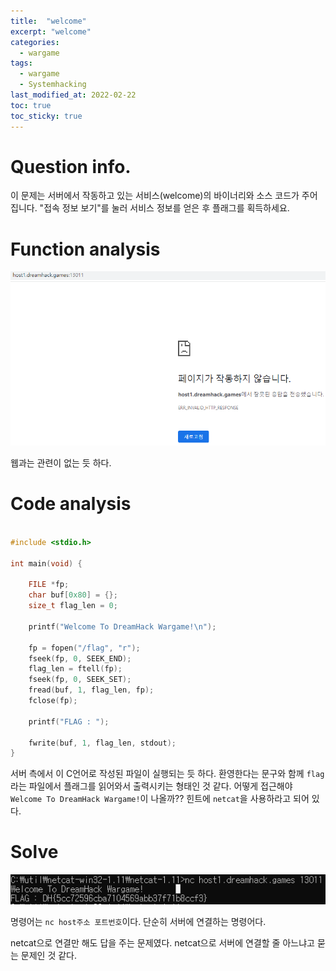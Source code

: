 ```yaml
---
title:  "welcome"
excerpt: "welcome"
categories:
  - wargame
tags:
  - wargame
  - Systemhacking
last_modified_at: 2022-02-22
toc: true
toc_sticky: true
---
```


# Question info.
이 문제는 서버에서 작동하고 있는 서비스(welcome)의 바이너리와 소스 코드가 주어집니다.
"접속 정보 보기"를 눌러 서비스 정보를 얻은 후 플래그를 획득하세요.

# Function analysis
![welcome_1](/assets/images/wargame/welcome_1.PNG)  

웹과는 관련이 없는 듯 하다.

# Code analysis
```c

#include <stdio.h>

int main(void) {
    
    FILE *fp;
    char buf[0x80] = {};
    size_t flag_len = 0;

    printf("Welcome To DreamHack Wargame!\n");

    fp = fopen("/flag", "r");
    fseek(fp, 0, SEEK_END);
    flag_len = ftell(fp);
    fseek(fp, 0, SEEK_SET);
    fread(buf, 1, flag_len, fp);
    fclose(fp);

    printf("FLAG : ");

    fwrite(buf, 1, flag_len, stdout);
}


```

서버 측에서 이 C언어로 작성된 파일이 실행되는 듯 하다.
환영한다는 문구와 함께 ``flag``라는 파일에서 플래그를 읽어와서 출력시키는 형태인 것 같다.
어떻게 접근해야 ``Welcome To DreamHack Wargame!``이 나올까??
힌트에 ``netcat``을 사용하라고 되어 있다.

# Solve
![welcome_2](/assets/images/wargame/welcome_2.PNG)

명령어는 ``nc host주소 포트번호``이다.
단순히 서버에 연결하는 명령어다.

netcat으로 연결만 해도 답을 주는 문제였다.
netcat으로 서버에 연결할 줄 아느냐고 묻는 문제인 것 같다.





